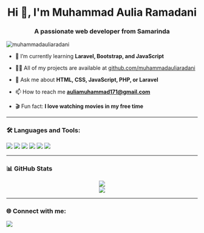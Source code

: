 <h1 align="center">Hi 👋, I'm Muhammad Aulia Ramadani</h1>
<h3 align="center">A passionate web developer from Samarinda</h3>

<p align="left">
  <img src="https://komarev.com/ghpvc/?username=muhammadauliaradani&label=Profile%20views&color=0e75b6&style=flat" alt="muhammadauliaradani" />
</p>

- 🌱 I’m currently learning **Laravel, Bootstrap, and JavaScript**

- 👨‍💻 All of my projects are available at [github.com/muhammadauliaradani](https://github.com/muhammadauliaradani)

- 💬 Ask me about **HTML, CSS, JavaScript, PHP, or Laravel**

- 📫 How to reach me **auliamuhammad171@gmail.com**

- 🎬 Fun fact: **I love watching movies in my free time**

---

### 🛠️ Languages and Tools:
<p>
  <img src="https://img.shields.io/badge/HTML5-E34F26?style=flat&logo=html5&logoColor=white" />
  <img src="https://img.shields.io/badge/CSS3-1572B6?style=flat&logo=css3&logoColor=white" />
  <img src="https://img.shields.io/badge/Bootstrap-563D7C?style=flat&logo=bootstrap&logoColor=white" />
  <img src="https://img.shields.io/badge/JavaScript-F7DF1E?style=flat&logo=javascript&logoColor=black" />
  <img src="https://img.shields.io/badge/PHP-777BB4?style=flat&logo=php&logoColor=white" />
  <img src="https://img.shields.io/badge/Laravel-FF2D20?style=flat&logo=laravel&logoColor=white" />
</p>

---

### 📊 GitHub Stats
<p align="center">
  <img src="https://github-readme-stats.vercel.app/api?username=muhammadauliaradani&show_icons=true&theme=tokyonight" />
  <br />
  <img src="https://github-readme-streak-stats.herokuapp.com/?user=muhammadauliaradani&theme=tokyonight" />
</p>

---

### 🌐 Connect with me:
<p>
  <a href="mailto:auliamuhammad171@gmail.com"><img src="https://img.shields.io/badge/Email-D14836?style=flat&logo=gmail&logoColor=white" /></a>
</p>
